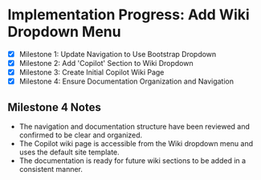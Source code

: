 # Implementation Progress: Add Wiki Dropdown Menu

- [x] Milestone 1: Update Navigation to Use Bootstrap Dropdown
- [x] Milestone 2: Add 'Copilot' Section to Wiki Dropdown
- [x] Milestone 3: Create Initial Copilot Wiki Page
- [x] Milestone 4: Ensure Documentation Organization and Navigation

## Milestone 4 Notes
- The navigation and documentation structure have been reviewed and confirmed to be clear and organized.
- The Copilot wiki page is accessible from the Wiki dropdown menu and uses the default site template.
- The documentation is ready for future wiki sections to be added in a consistent manner.
